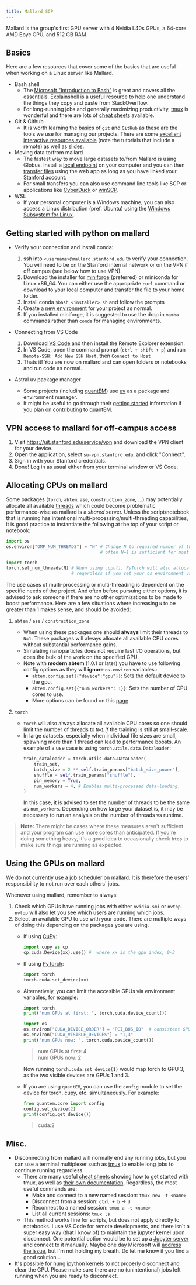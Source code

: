 ```yaml
---
title: Mallard SOP
---
```


Mallard is the group's first GPU server with 4 Nvidia L40s GPUs, a 64-core AMD Epyc CPU, and 512 GB RAM.

## Basics

Here are a few resources that cover some of the basics that are useful when working on a Linux server like Mallard.

- Bash shell
  - The [Microsoft "Introduction to Bash"](https://learn.microsoft.com/en-us/training/modules/bash-introduction/) is great and covers all the essentials. [Explainshell](https://explainshell.com/) is a useful resource to help one understand the things they copy and paste from StackOverflow.
  - For long-running jobs and generally maximizing productivity, [tmux](https://github.com/tmux/tmux/wiki/Getting-Started) is wonderful and there are lots of [cheat sheets](https://duckduckgo.com/?t=ffab&q=tmux+cheat+sheet&ia=images&iax=images) available.
- Git & Github
  - It is worth learning the [basics](https://xkcd.com/1597/) of `git` and `GitHub` as these are the tools we use for managing our projects. There are some [excellent interactive resources available](https://learngitbranching.js.org/) (note the tutorials that include a remote) as well as [slides](https://docs.google.com/presentation/d/1WZb3w1SYOxGW1coMqJXrM8yEyLSS9RCl/edit?usp=sharing&ouid=116704770862661131657&rtpof=true&sd=true).
- Moving data to/from mallard
  - The fastest way to move large datasets to/from Mallard is using Globus. Install a [local endpoint](https://www.globus.org/globus-connect-personal) on your computer and you can then [transfer files](https://docs.globus.org/guides/tutorials/manage-files/transfer-files/) using the web app as long as you have linked your Stanford account.
  - For small transfers you can also use command line tools like SCP or applications like [CyberDuck](https://cyberduck.io/) or [winSCP](https://winscp.net/eng/index.php).
- WSL
  - If your personal computer is a Windows machine, you can also access a Linux distribution (pref. Ubuntu) using the [Windows Subsystem for Linux](https://learn.microsoft.com/en-us/windows/wsl/install).

## Getting started with python on mallard

- Verify your connection and install conda:
  1. ssh into `<username>@mallard.stanford.edu` to verify your connection. You will need to be on the Stanford internal network or on the VPN if off campus (see below how to use VPN).
  2. Download the installer for [miniforge](https://conda-forge.org/download/) (preferred) or miniconda for Linux x86_64. You can either use the appropriate `curl` command or download to your local computer and transfer the file to your home folder.
  3. Install conda `$bash <installer>.sh` and follow the prompts
  4. Create a [new environment](https://docs.conda.io/projects/conda/en/latest/user-guide/tasks/manage-environments.html) for your project as normal.
  5. If you installed miniforge, it is suggested to use the drop in `mamba` commands rather than `conda` for managing environments.

- Connecting from VS Code
  1. Download [VS Code](https://code.visualstudio.com/download) and then install the Remote Explorer extension.
  2. In VS Code, open the command prompt (`ctrl + shift + p`) and run `Remote-SSH: Add New SSH Host`, then `Connect to Host`
  3. Thats it! You are now on mallard and can open folders or notebooks and run code as normal.

- Astral uv package manager
  - Some projects (including [quantEM](https://github.com/electronmicroscopy/quantem)) use [uv](https://docs.astral.sh/uv/) as a package and environment manager.
  - It might be useful to go through their [getting started](https://docs.astral.sh/uv/getting-started/) information if you plan on contributing to quantEM.

## VPN access to mallard for off-campus access

1. Visit https://uit.stanford.edu/service/vpn and download the VPN client for your device.
2. Open the application, select `su-vpn.stanford.edu`, and click "Connect".
3. Sign in with your Stanford credentials.
4. Done! Log in as usual either from your terminal window or VS Code.

## Allocating CPUs on mallard

Some packages (`torch`, `abtem`, `ase`, `construction_zone`, ...) may potentially allocate all available [threads](https://www.liquidweb.com/blog/difference-cpu-cores-thread/#h-the-difference-between-cores-vs-threads) which could become problematic performance-wise as mallard is a _shared_ server. Unless the script/notebook that is running has intentional multi-processing/multi-threading capabilities, it is good practice to instantiate the following at the top of your script or notebook:

```python
import os
os.environ["OMP_NUM_THREADS"] = "N" # Change N to required number of threads,
                                    # often N=1 is sufficient for most workloads.

import torch
torch.set_num_threads(N) # When using .cpu(), PyTorch will also allocate all cores
                         # regardless if you set your os environment variable.
```

The use cases of multi-processing or multi-threading is dependent on the specific needs of the project. And often before pursuing either options, it is advised to ask someone if there are no other optimizations to be made to boost performance. Here are a few situations where increasing `N` to be greater than 1 makes sense, and should be avoided:

1. `abtem` / `ase` / `construction_zone`
   - When using these packages one should **always** limit their threads to `N=1`. These packages will always allocate all available CPU cores without substantial performance gains.
   - Simulating nanoparticles does not require fast I/O operations, but does the bulk of the work on the specified GPU.
   - Note with **modern abtem** (1.0.1 or later) you have to use following config options as they will **ignore** `os.environ` variables.:
     - `abtem.config.set{{"device":"gpu"}}`: Sets the default device to the gpu.
     - `abtem.config.set{{"num_workers": 1}}`: Sets the number of CPU cores to use.
     - More options can be found on this [page](https://abtem.readthedocs.io/en/latest/user_guide/walkthrough/parallelization.html#using-gpus)

2. `torch`
   - `torch` will also always allocate all available CPU cores so one should limit the number of threads to `N=1` _if_ the training is still at small-scale.
   - In large datasets, especially when individual file sizes are small, spawning more than 1 thread can lead to performance boosts. An example of a use case is using `torch.utils.data.Dataloader`:
     ```python
     train_dataloader = torch.utils.data.DataLoader(
         train_set,
         batch_size = 2 ** self.train_params["batch_size_power"],
         shuffle = self.train_params["shuffle"],
         pin_memory = True,
         num_workers = 4, # Enables multi-processed data-loading.
     )
     ```
     In this case, it is advised to set the number of threads to be the same as `num_workers`. Depending on how large your dataset is, it may be necessary to run an analysis on the number of threads vs runtime.

> **Note:** There might be cases where these measures aren't sufficient and your program can use more cores than anticipated. If you're doing something heavy, it's a good idea to occasionally check `htop` to make sure things are running as expected.

## Using the GPUs on mallard

We do not currently use a job scheduler on mallard. It is therefore the users' responsibility to not run over each others' jobs.

Whenever using mallard, remember to always:

1. Check which GPUs have running jobs with either `nvidia-smi` or `nvtop`. `nvtop` will also let you see which users are running which jobs.
2. Select an available GPU to use with your code. There are multiple ways of doing this depending on the packages you are using.
   - If using [CuPy](https://cupy.dev/):
     ```python
     import cupy as cp
     cp.cuda.Device(xx).use() #  where xx is the gpu index, 0-3
     ```
   - If using [PyTorch](https://pytorch.org/):
     ```python
     import torch
     torch.cuda.set_device(xx)
     ```
   - Alternatively, you can limit the accesible GPUs via environment variables, for example:

     ```python
     import torch
     print("num GPUs at first: ", torch.cuda.device_count())

     import os
     os.environ["CUDA_DEVICE_ORDER"] = "PCI_BUS_ID"  # consistent GPU ordering
     os.environ["CUDA_VISIBLE_DEVICES"] = "1,3"
     print("num GPUs now: ", torch.cuda.device_count())
     ```

     > num GPUs at first: 4  
     > num GPUs now: 2

     Now running `torch.cuda.set_device(1)` would map torch to GPU 3, as the two visible devices are GPUs 1 and 3.

   - If you are using `quantEM`, you can use the `config` module to set the device for torch, cupy, etc. simultaneously. For example:
     ```python
     from quantem.core import config
     config.set_device(2)
     print(config.get_device())
     ```
     > cuda:2

## Misc.

- Disconnecting from mallard will normally end any running jobs, but you can use a terminal multiplexer such as [tmux](https://github.com/tmux/tmux/wiki) to enable long jobs to continue running regardless.
  - There are many useful [cheat sheets](https://is.gd/MZGSSw) showing how to get started with tmux, as well as [their own documentation](https://github.com/tmux/tmux/wiki/Getting-Started). Regardless, the most useful commands are:
    - Make and connect to a new named session: `tmux new -t <name>`
    - Disconnect from a session: `ctrl + b` $\rightarrow$ `d`
    - Reconnect to a named session: `tmux a -t <name>`
    - List all current sessions: `tmux ls`
  - This method works fine for scripts, but does not apply directly to notebooks. I use VS Code for remote developments, and there isn't a super easy way (that I know of) to maintain the jupyter kernel upon disconnect. One potential option would be to set up a [Jupyter server](https://github.com/microsoft/vscode-jupyter/issues/1378#issuecomment-1819466769) and connect to it manually. Maybe one day Microsoft will [address the issue](https://github.com/microsoft/vscode-jupyter/issues/3998), but I'm not holding my breath. Do let me know if you find a good solution... <!-- TODO the text of 'jupyter server' and 'address the issue' links are for some reason italicized on the hosted web page, no idea why this only affects those links -->
- It's possible for hung ipython kernels to not properly disconnect and clear the GPU. Please make sure there are no (unintentional) jobs left running when you are ready to disconnect.
